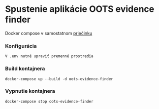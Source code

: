 # Spustenie aplikácie OOTS evidence finder

Docker compose v samostatnom [priečinku](https://github.com/slovak-egov/oots-poc/tree/main/docker)

### Konfigurácia 
    V .env nutné upraviť premenné prostredia

### Build kontajnera
    docker-compose up --build -d oots-evidence-finder

### Vypnutie kontajnera
    docker-compose stop oots-evidence-finder
